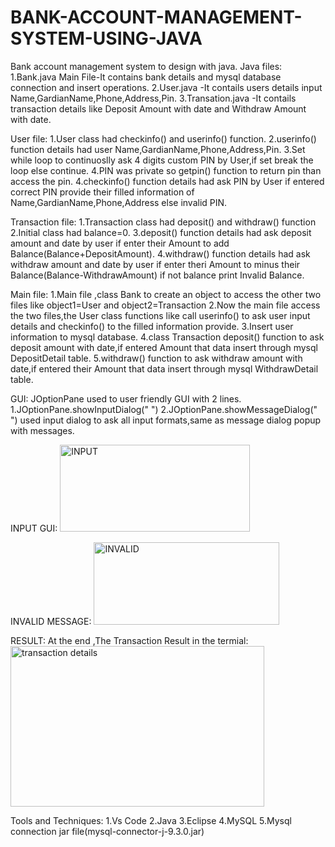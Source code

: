 # BANK-ACCOUNT-MANAGEMENT-SYSTEM-USING-JAVA
Bank account management system to design with java.
Java files:
1.Bank.java Main File-It contains bank details and mysql database connection and insert operations.
2.User.java -It contails users details input Name,GardianName,Phone,Address,Pin.
3.Transation.java -It contails transaction details like Deposit Amount with date and Withdraw Amount with date.

User file:
1.User class had checkinfo() and userinfo() function.
2.userinfo() function details had user Name,GardianName,Phone,Address,Pin.
3.Set while loop to continuoslly ask 4 digits custom PIN by User,if set break the loop else continue.
4.PIN was private so getpin() function to return pin than access the pin.
4.checkinfo() function details had ask PIN by User if entered correct PIN provide their filled information of Name,GardianName,Phone,Address else invalid PIN.

Transaction file:
1.Transaction class had deposit() and withdraw() function
2.Initial class had balance=0.
3.deposit() function details had ask deposit amount and date by user if enter their Amount to add Balance(Balance+DepositAmount).
4.withdraw() function details had ask withdraw amount and date by user if enter theri Amount to minus their Balance(Balance-WithdrawAmount) if not balance print Invalid Balance.

Main file:
1.Main file ,class Bank to create an object to access the other two files like object1=User and object2=Transaction
2.Now the main file access the two files,the User class functions like call userinfo() to ask user input details and checkinfo() to the filled information provide.
3.Insert user information to mysql database.
4.class Transaction deposit() function to ask deposit amount with date,if entered Amount that data insert through mysql DepositDetail table.
5.withdraw() function to ask withdraw amount with date,if entered their Amount that data insert through mysql WithdrawDetail table.

GUI:
JOptionPane used to user friendly GUI with 2 lines.
1.JOptionPane.showInputDialog(" ") 
2.JOptionPane.showMessageDialog(" ")
used input dialog to ask all input formats,same as message dialog popup with messages.

INPUT GUI:
<img width="304" height="139" alt="INPUT" src="https://github.com/user-attachments/assets/eeefd078-8232-49ff-8bbc-17a5ae5a8d4e" />

INVALID MESSAGE:
<img width="297" height="132" alt="INVALID" src="https://github.com/user-attachments/assets/a0abc86f-b57e-43db-a35f-8a0079c1dc03" />

RESULT:
At the end ,The Transaction Result in the termial:
<img width="406" height="257" alt="transaction details" src="https://github.com/user-attachments/assets/b4f2a85b-f56c-4685-8aa0-e662ae84fefa" />

Tools and Techniques:
1.Vs Code
2.Java 
3.Eclipse
4.MySQL
5.Mysql connection jar file(mysql-connector-j-9.3.0.jar)
